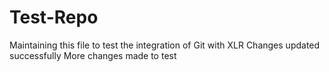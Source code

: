 # Test-Repo
Maintaining this file to test the integration of Git with XLR
Changes updated successfully
More changes made to test
